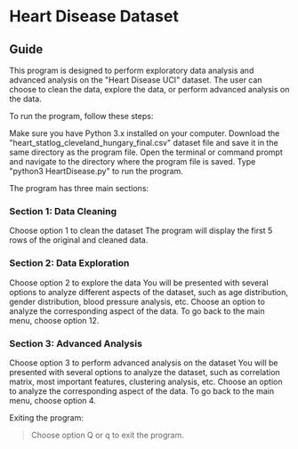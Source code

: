# Heart Disease Dataset

## Guide

This program is designed to perform exploratory data analysis and advanced analysis on the "Heart Disease UCI" dataset. The user can choose to clean the data, explore the data, or perform advanced analysis on the data.

To run the program, follow these steps:

Make sure you have Python 3.x installed on your computer.
Download the "heart_statlog_cleveland_hungary_final.csv" dataset file and save it in the same directory as the program file.
Open the terminal or command prompt and navigate to the directory where the program file is saved.
Type "python3 HeartDisease.py" to run the program.

The program has three main sections:

### Section 1: Data Cleaning

Choose option 1 to clean the dataset
The program will display the first 5 rows of the original and cleaned data.

### Section 2: Data Exploration

Choose option 2 to explore the data
You will be presented with several options to analyze different aspects of the dataset, such as age distribution, gender distribution, blood pressure analysis, etc.
Choose an option to analyze the corresponding aspect of the data.
To go back to the main menu, choose option 12.

### Section 3: Advanced Analysis

Choose option 3 to perform advanced analysis on the dataset
You will be presented with several options to analyze the dataset, such as correlation matrix, most important features, clustering analysis, etc.
Choose an option to analyze the corresponding aspect of the data.
To go back to the main menu, choose option 4.

Exiting the program:

> Choose option Q or q to exit the program.